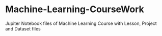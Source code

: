 # Machine-Learning-CourseWork
Jupiter Notebook files of Machine Learning Course with Lesson, Project and Dataset files
